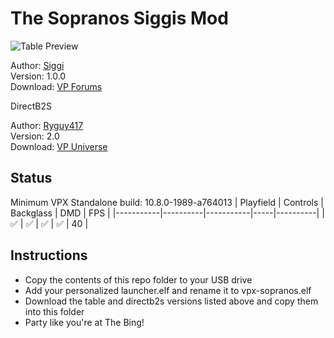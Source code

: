 # The Sopranos Siggis Mod

![Table Preview](https://vpuniverse.com/screenshots/monthly_2024_02/Sop_pf_FS.png.f0e3941b1a67ab063f837d0fb843197b.png)

Author: [Siggi](https://www.vpforums.org/index.php?app=core&module=search&do=user_activity&sid=40128d9b02d204ff0a868b9c159c7f81&mid=277&search_app=downloads&userMode=all&search_app_filters%5Bdownloads%5D%5BsearchInKey%5D=files&search_app_filters%5Bdownloads%5D%5Bfiles%5D%5BsortKey%5D=update&search_app_filters%5Bdownloads%5D%5Bfiles%5D%5BsortDir%5D=)  
Version: 1.0.0  
Download: [VP Forums](https://vpuniverse.com/files/file/18652-the-sopranos-siggis-mod/)

DirectB2S

Author: [Ryguy417](https://vpuniverse.com/profile/31096-ryguy417/)  
Version: 2.0  
Download: [VP Universe](https://vpuniverse.com/files/file/12991-sopranos-stern-2005-b2s-with-full-dmd/)

## Status 

Minimum VPX Standalone build: 10.8.0-1989-a764013
| Playfield | Controls | Backglass | DMD | FPS | 
|-----------|----------|-----------|-----|----------|
| :white_check_mark: | :white_check_mark: | :white_check_mark: | :white_check_mark: | 40 |

## Instructions

- Copy the contents of this repo folder to your USB drive
- Add your personalized launcher.elf and rename it to vpx-sopranos.elf
- Download the table and directb2s versions listed above and copy them into this folder
- Party like you're at The Bing!